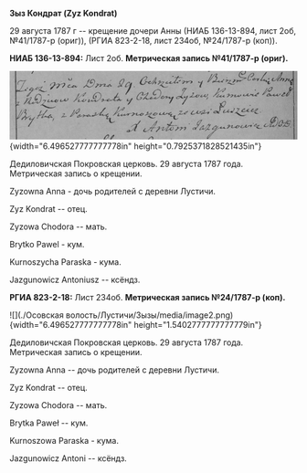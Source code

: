 **Зыз Кондрат (Zyz Kondrat)**

29 августа 1787 г -- крещение дочери Анны (НИАБ 136-13-894, лист 2об,
№41/1787-р (ориг)), (РГИА 823-2-18, лист 234об, №24/1787-р (коп)).

**НИАБ 136-13-894:** Лист 2об. **Метрическая запись №41/1787-р (ориг).**

![](./media/01502fa1da90f43321ba8d17b4bce86660df8a7a.png){width="6.496527777777778in"
height="0.7925371828521435in"}

Дедиловичская Покровская церковь. 29 августа 1787 года. Метрическая
запись о крещении.

Zyzowna Anna - дочь родителей с деревни Лустичи.

Zyz Kondrat -- отец.

Zyzowa Chodora -- мать.

Brytko Pawel - кум.

Kurnoszycha Paraska - кума.

Jazgunowicz Antoniusz -- ксёндз.

**РГИА 823-2-18:** Лист 234об. **Метрическая запись №24/1787-р (коп).**

![](./Осовская волость/Лустичи/Зызы/media/image2.png){width="6.496527777777778in"
height="1.5402777777777779in"}

Дедиловичская Покровская церковь. 29 августа 1787 года. Метрическая
запись о крещении.

Zyzowna Anna -- дочь родителей с деревни Лустичи.

Zyz Kondrat -- отец.

Zyzowa Chodora -- мать.

Brytka Paweł -- кум.

Kurnoszowa Paraska - кума.

Jazgunowicz Antoni -- ксёндз.
